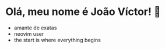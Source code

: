 # Olá, meu nome é João Víctor! 👋

- amante de exatas
- neovim user
- the start is where everything begins
